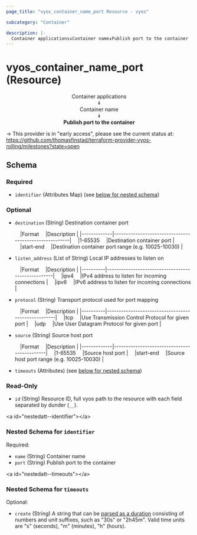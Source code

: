 ```yaml
---
page_title: "vyos_container_name_port Resource - vyos"

subcategory: "Container"

description: |- 
  Container applications⯯Container name⯯Publish port to the container
---
```


# vyos_container_name_port (Resource)
<center>

Container applications  
⯯  
Container name  
⯯  
**Publish port to the container**


</center>

-> This provider is in "early access", please see the current status at: https://github.com/thomasfinstad/terraform-provider-vyos-rolling/milestones?state=open

## Schema

### Required

- `identifier` (Attributes Map) (see [below for nested schema](#nestedatt--identifier))

### Optional

- `destination` (String) Destination container port

    &emsp;|Format     &emsp;|Description                                          |
    |-------------|-------------------------------------------------------|
    &emsp;|1-65535    &emsp;|Destination container port                           |
    &emsp;|start-end  &emsp;|Destination container port range (e.g. 10025-10030)  |
- `listen_address` (List of String) Local IP addresses to listen on

    &emsp;|Format  &emsp;|Description                                      |
    |----------|---------------------------------------------------|
    &emsp;|ipv4    &emsp;|IPv4 address to listen for incoming connections  |
    &emsp;|ipv6    &emsp;|IPv6 address to listen for incoming connections  |
- `protocol` (String) Transport protocol used for port mapping

    &emsp;|Format  &emsp;|Description                                       |
    |----------|----------------------------------------------------|
    &emsp;|tcp     &emsp;|Use Transmission Control Protocol for given port  |
    &emsp;|udp     &emsp;|Use User Datagram Protocol for given port         |
- `source` (String) Source host port

    &emsp;|Format     &emsp;|Description                                |
    |-------------|---------------------------------------------|
    &emsp;|1-65535    &emsp;|Source host port                           |
    &emsp;|start-end  &emsp;|Source host port range (e.g. 10025-10030)  |
- `timeouts` (Attributes) (see [below for nested schema](#nestedatt--timeouts))

### Read-Only

- `id` (String) Resource ID, full vyos path to the resource with each field separated by dunder (`__`).

&lt;a id=&#34;nestedatt--identifier&#34;&gt;&lt;/a&gt;
### Nested Schema for `identifier`

Required:

- `name` (String) Container name
- `port` (String) Publish port to the container


&lt;a id=&#34;nestedatt--timeouts&#34;&gt;&lt;/a&gt;
### Nested Schema for `timeouts`

Optional:

- `create` (String) A string that can be [parsed as a duration](https://pkg.go.dev/time#ParseDuration) consisting of numbers and unit suffixes, such as &#34;30s&#34; or &#34;2h45m&#34;. Valid time units are &#34;s&#34; (seconds), &#34;m&#34; (minutes), &#34;h&#34; (hours).  
